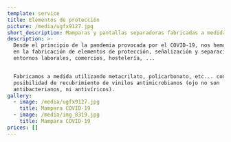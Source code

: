 ```yaml
---
template: service
title: Elementos de protección
picture: /media/ugfx9127.jpg
short_description: Mamparas y pantallas separadoras fabricadas a medida
description: >-
  Desde el principio de la pandemia provocada por el COVID-19, nos hemos volcado
  en la fabricación de elementos de protección, señalización y separación de
  entornos laborales, comercios, hostelería, ...


  Fabricamos a medida utilizando metacrilato, policarbonato, etc... con
  posibilidad de recubrimiento de vinilos antimicrobianos (ojo no son
  antibacterianos, ni antivíricos).
gallery:
  - image: /media/ugfx9127.jpg
    title: Mampara COVID-19
  - image: /media/img_8319.jpg
    title: Mampara COVID-19
prices: []
---
```


